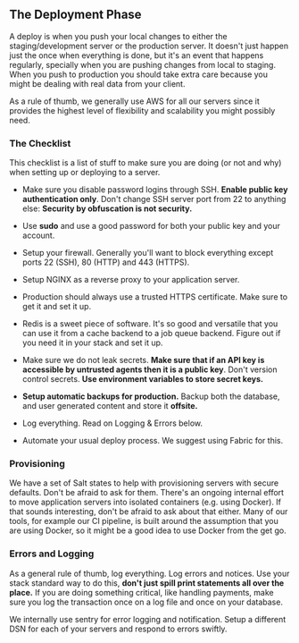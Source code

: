 ## The Deployment Phase

A deploy is when you push your local changes to either the
staging/development server or the production server. It doesn't just
happen just the once when everything is done, but it's an event that
happens regularly, specially when you are pushing changes from local
to staging. When you push to production you should take extra care
because you might be dealing with real data from your client.

As a rule of thumb, we generally use AWS for all our servers since it
provides the highest level of flexibility and scalability you might
possibly need.

### The Checklist

This checklist is a list of stuff to make sure you are doing (or not
and why) when setting up or deploying to a server.

- Make sure you disable password logins through SSH. **Enable public
  key authentication only**. Don't change SSH server port from 22 to
  anything else: **Security by obfuscation is not security.**

- Use **sudo** and use a good password for both your public key and
  your account.

- Setup your firewall. Generally you'll want to block everything
  except ports 22 (SSH), 80 (HTTP) and 443 (HTTPS).

- Setup NGINX as a reverse proxy to your application server.

- Production should always use a trusted HTTPS certificate. Make sure
  to get it and set it up.

- Redis is a sweet piece of software. It's so good and versatile that
  you can use it from a cache backend to a job queue backend. Figure
  out if you need it in your stack and set it up.

- Make sure we do not leak secrets. **Make sure that if an API key is
  accessible by untrusted agents then it is a public key**. Don't
  version control secrets. **Use environment variables to store secret
  keys.**

- **Setup automatic backups for production.** Backup both the
  database, and user generated content and store it **offsite.**

- Log everything. Read on Logging & Errors below.

- Automate your usual deploy process. We suggest using Fabric for
  this.

### Provisioning

We have a set of Salt states to help with provisioning servers with
secure defaults. Don't be afraid to ask for them. There's an ongoing
internal effort to move application servers into isolated containers
(e.g. using Docker). If that sounds interesting, don't be afraid to
ask about that either. Many of our tools, for example our CI pipeline,
is built around the assumption that you are using Docker, so it might
be a good idea to use Docker from the get go.

### Errors and Logging

As a general rule of thumb, log everything. Log errors and
notices. Use your stack standard way to do this, **don't just spill
print statements all over the place.** If you are doing something
critical, like handling payments, make sure you log the transaction
once on a log file and once on your database.

We internally use sentry for error logging and notification. Setup a
different DSN for each of your servers and respond to errors swiftly.
